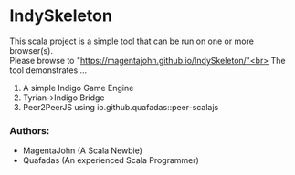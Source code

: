 # IndySkeleton

This scala project is a simple tool that can be run on one or more browser(s).<br>
Please browse to "https://magentajohn.github.io/IndySkeleton/"<br>
The tool demonstrates ...

1) A simple Indigo Game Engine
2) Tyrian->Indigo Bridge
3) Peer2PeerJS using io.github.quafadas::peer-scalajs

### Authors:
* MagentaJohn (A Scala Newbie)
* Quafadas (An experienced Scala Programmer)



